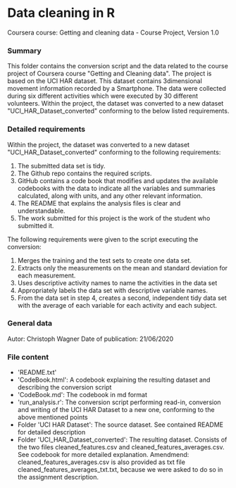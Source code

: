 # Data cleaning in R

Coursera course: Getting and cleaning data - Course Project, Version 1.0

### Summary

This folder contains the conversion script and the data related to the course project of Coursera course "Getting and Cleaning data".
The project is based on the UCI HAR dataset. This dataset contains 3dimensional movement information recorded by a Smartphone. The data were collected during six different activities which were executed by 30 different volunteers.
Within the project, the dataset was converted to a new dataset "UCI_HAR_Dataset_converted" conforming to the below listed requirements.

### Detailed requirements

Within the project, the dataset was converted to a new dataset "UCI_HAR_Dataset_converted" conforming to the following requirements:

1. The submitted data set is tidy.
2. The Github repo contains the required scripts.
3. GitHub contains a code book that modifies and updates the available codebooks with the data to indicate all the variables and summaries calculated, along with units, and any other relevant information.
4. The README that explains the analysis files is clear and understandable.
5. The work submitted for this project is the work of the student who submitted it.

The following requirements were given to the script executing the conversion:

1. Merges the training and the test sets to create one data set.
2. Extracts only the measurements on the mean and standard deviation for each measurement.
3. Uses descriptive activity names to name the activities in the data set
4. Appropriately labels the data set with descriptive variable names.
5. From the data set in step 4, creates a second, independent tidy data set with the average of each variable for each activity and each subject.

### General data

Autor: Christoph Wagner
Date of publication: 21/06/2020

### File content

* 'README.txt'
* 'CodeBook.html': A codebook explaining the resulting dataset and describing the conversion script
* 'CodeBook.md': The codebook in md format
* 'run_analysis.r': The conversion script performing read-in, conversion and writing of the UCI HAR Dataset to a new one, conforming to the above mentioned points
* Folder 'UCI HAR Dataset': The source dataset. See contained README for detailed description
* Folder 'UCI_HAR_Dataset_converted': The resulting dataset. Consists of the two files cleaned_features.csv and cleaned_features_averages.csv. See codebook for more detailed explanation. Amendmend: cleaned_features_averages.csv is also provided as txt file cleaned_features_averages_txt.txt, because we were asked to do so in the assignment description.


